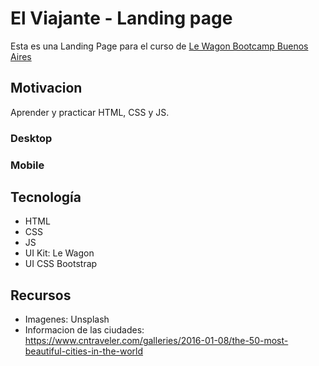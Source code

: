 # El Viajante - Landing page

Esta es una Landing Page para el curso de [Le Wagon Bootcamp Buenos Aires](https://www.lewagon.com/es/buenos-aires)

## Motivacion
Aprender y practicar HTML, CSS y JS.

### Desktop


### Mobile


## Tecnología
- HTML
- CSS
- JS
- UI Kit: Le Wagon
- UI CSS Bootstrap

## Recursos
- Imagenes: Unsplash
- Informacion de las ciudades: https://www.cntraveler.com/galleries/2016-01-08/the-50-most-beautiful-cities-in-the-world